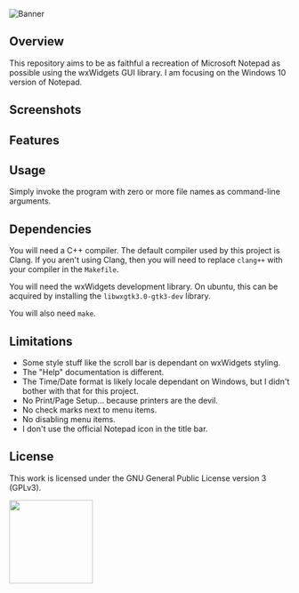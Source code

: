 ![Banner](https://s-christy.com/status-banner-service/wx-notepad/banner-slim.svg)

## Overview

This repository aims to be as faithful a recreation of Microsoft Notepad as
possible using the wxWidgets GUI library. I am focusing on the Windows 10
version of Notepad.

## Screenshots

## Features

## Usage

Simply invoke the program with zero or more file names as command-line
arguments.

## Dependencies

You will need a C++ compiler. The default compiler used by this project is
Clang. If you aren't using Clang, then you will need to replace `clang++` with
your compiler in the `Makefile`.

You will need the wxWidgets development library. On ubuntu, this can be acquired
by installing the `libwxgtk3.0-gtk3-dev` library.

You will also need `make`.

## Limitations

- Some style stuff like the scroll bar is dependant on wxWidgets styling.
- The "Help" documentation is different.
- The Time/Date format is likely locale dependant on Windows, but I didn't bother with that for this project.
- No Print/Page Setup... because printers are the devil.
- No check marks next to menu items.
- No disabling menu items.
- I don't use the official Notepad icon in the title bar.

## License

This work is licensed under the GNU General Public License version 3 (GPLv3).

[<img src="https://s-christy.com/status-banner-service/GPLv3_Logo.svg" width="150" />](https://www.gnu.org/licenses/gpl-3.0.en.html)
